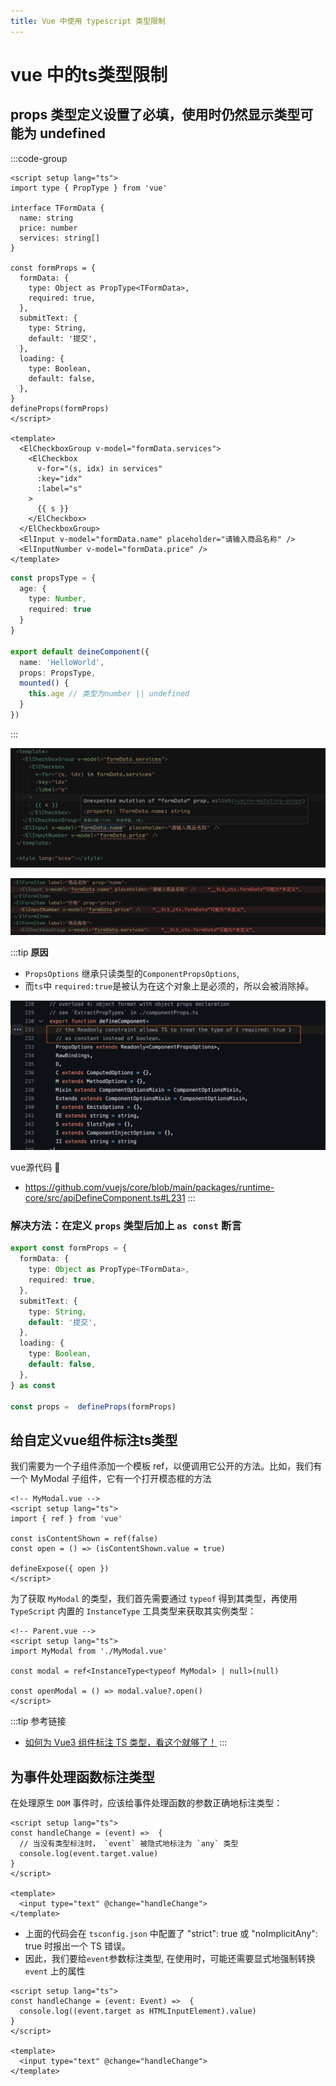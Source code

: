 ```yaml
---
title: Vue 中使用 typescript 类型限制
---
```


# vue 中的ts类型限制

## props 类型定义设置了必填，使用时仍然显示类型可能为 undefined

:::code-group

```vue [示例1]
<script setup lang="ts">
import type { PropType } from 'vue'

interface TFormData {
  name: string
  price: number
  services: string[]
}

const formProps = {
  formData: {
    type: Object as PropType<TFormData>,
    required: true,
  },
  submitText: {
    type: String,
    default: '提交',
  },
  loading: {
    type: Boolean,
    default: false,
  },
}
defineProps(formProps)
</script>

<template>
  <ElCheckboxGroup v-model="formData.services">
    <ElCheckbox
      v-for="(s, idx) in services"
      :key="idx"
      :label="s"
    >
      {{ s }}
    </ElCheckbox>
  </ElCheckboxGroup>
  <ElInput v-model="formData.name" placeholder="请输入商品名称" />
  <ElInputNumber v-model="formData.price" />
</template>
```

```ts [示例2]
const propsType = {
  age: {
    type: Number,
    required: true
  }
}

export default deineComponent({
  name: 'HelloWorld',
  props: PropsType,
  mounted() {
    this.age // 类型为number || undefined
  }
})
```
:::

![](../images/props-err.png)

![](../images/props-error-02.png)

:::tip **原因**
- `PropsOptions` 继承只读类型的`ComponentPropsOptions`, 
- 而`ts`中 `required:true`是被认为在这个对象上是必须的，所以会被消除掉。

![](../images/props-err-03.png)

 vue源代码 🔗
 - https://github.com/vuejs/core/blob/main/packages/runtime-core/src/apiDefineComponent.ts#L231
:::

### 解决方法：在定义 `props` 类型后加上 `as const` 断言

```ts
export const formProps = {
  formData: {
    type: Object as PropType<TFormData>,
    required: true,
  },
  submitText: {
    type: String,
    default: '提交',
  },
  loading: {
    type: Boolean,
    default: false,
  },
} as const

const props =  defineProps(formProps)
```

## 给自定义vue组件标注ts类型

我们需要为一个子组件添加一个模板 ref，以便调用它公开的方法。比如，我们有一个 MyModal 子组件，它有一个打开模态框的方法

```vue
<!-- MyModal.vue -->
<script setup lang="ts">
import { ref } from 'vue'

const isContentShown = ref(false)
const open = () => (isContentShown.value = true)

defineExpose({ open })
</script>
```

为了获取 `MyModal` 的类型，我们首先需要通过 `typeof` 得到其类型，再使用 `TypeScript` 内置的 `InstanceType` 工具类型来获取其实例类型：

```vue
<!-- Parent.vue -->
<script setup lang="ts">
import MyModal from './MyModal.vue'

const modal = ref<InstanceType<typeof MyModal> | null>(null)

const openModal = () => modal.value?.open()
</script>
```

:::tip 参考链接
- [如何为 Vue3 组件标注 TS 类型，看这个就够了！](https://juejin.cn/post/7129130323148800031#heading-19)
:::


## 为事件处理函数标注类型

在处理原生 `DOM` 事件时，应该给事件处理函数的参数正确地标注类型：

```vue
<script setup lang="ts">
const handleChange = (event) =>  {
  // 当没有类型标注时， `event` 被隐式地标注为 `any` 类型
  console.log(event.target.value)
}
</script>

<template>
  <input type="text" @change="handleChange">
</template>
```

- 上面的代码会在 `tsconfig.json` 中配置了 "strict": true 或 "noImplicitAny": true 时报出一个 TS 错误。
- 因此，我们要给`event`参数标注类型, 在使用时，可能还需要显式地强制转换 `event` 上的属性 

```vue
<script setup lang="ts">
const handleChange = (event: Event) =>  {
  console.log((event.target as HTMLInputElement).value)
}
</script>

<template>
  <input type="text" @change="handleChange">
</template>
```

